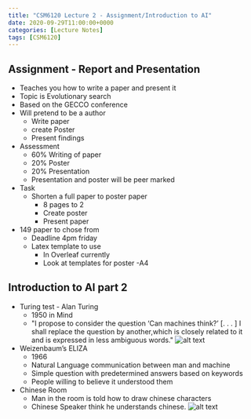 ```yaml
---
title: "CSM6120 Lecture 2 - Assignment/Introduction to AI"
date: 2020-09-29T11:00:00+0000
categories: [Lecture Notes]
tags: [CSM6120]
---
```


## Assignment - Report and Presentation

* Teaches you how to write a paper and present it
* Topic is Evolutionary search
* Based on the GECCO conference
* Will pretend to be a author
  * Write paper
  * create Poster
  * Present findings
* Assessment
  * 60% Writing of paper
  * 20% Poster
  * 20% Presentation
  * Presentation and poster will be peer marked
* Task
  * Shorten a full paper to poster paper
    * 8 pages to 2
    * Create poster
    * Present paper
* 149 paper to chose from
  * Deadline 4pm friday
  * Latex template to use
    * In Overleaf currently
    * Look at templates for poster -A4

## Introduction to AI part 2

* Turing test - Alan Turing
  * 1950 in Mind
  * "I propose to consider the question ‘Can machines think?’ [. . . ] I shall replace the question by another,which is closely related to it and is expressed in less ambiguous words."
![alt text](/assets/images/turing.png "Imitation game image")
* Weizenbaum’s ELIZA
  * 1966
  * Natural Language communication between man and machine
  * Simple question with predetermined answers based on keywords
  * People willing  to believe it understood them
* Chinese Room
  * Man in the room is told how to draw chinese characters
  * Chinese Speaker think he understands chinese.
![alt text](/assets/images/Chinese_Room.png "Chinese Room")
